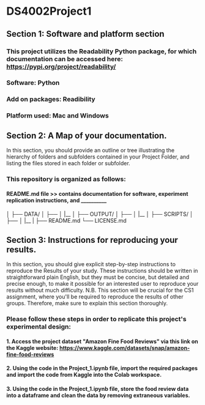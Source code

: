 # DS4002Project1

## Section 1: Software and platform section

### This project utilizes the Readability Python package, for which documentation can be accessed here: https://pypi.org/project/readability/
### Software: Python
### Add on packages: Readibility 
### Platform used: Mac and Windows


## Section 2: A Map of your documentation.
In this section, you should provide an outline or tree illustrating the
hierarchy of folders and subfolders contained in your Project Folder,
and listing the files stored in each folder or subfolder.

### This repository is organized as follows:
#### README.md file >> contains documentation for software, experiment replication instructions, and __________
#### 
│
├── DATA/
│   ├── 
│   |__
│
├── OUTPUT/
│   ├── 
│   |__
│
├── SCRIPTS/
│   ├── 
│   |__
|
├── README.md
└── LICENSE.md


## Section 3: Instructions for reproducing your results.
In this section, you should give explicit step-by-step instructions to
reproduce the Results of your study. These instructions should be
written in straightforward plain English, but they must be concise, but
detailed and precise enough, to make it possible for an interested user
to reproduce your results without much difficulty. N.B. This section
will be crucial for the CS1 assignment, where you'll be required to
reproduce the results of other groups. Therefore, make sure to
explain this section thoroughly.

### Please follow these steps in order to replicate this project's experimental design:
#### 1. Access the project dataset "Amazon Fine Food Reviews" via this link on the Kaggle website: https://www.kaggle.com/datasets/snap/amazon-fine-food-reviews
#### 2. Using the code in the Project_1.ipynb file, import the required packages and import the code from Kaggle into the Colab workspace.
#### 3. Using the code in the Project_1.ipynb file, store the food review data into a dataframe and clean the data by removing extraneous variables. 
